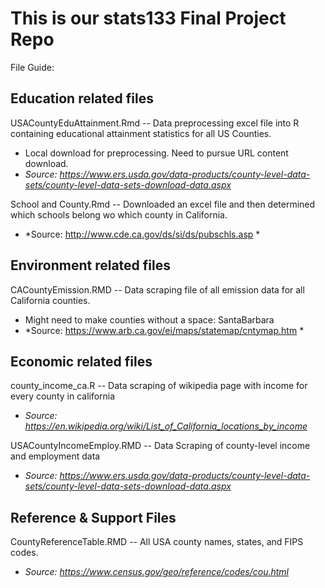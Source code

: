 # This is our stats133 Final Project Repo

File Guide:

## Education related files

USACountyEduAttainment.Rmd -- Data preprocessing excel file into R containing educational attainment statistics for all US Counties.
 * Local download for preprocessing. Need to pursue URL content download.
 * *Source: https://www.ers.usda.gov/data-products/county-level-data-sets/county-level-data-sets-download-data.aspx*

School and County.Rmd -- Downloaded an excel file and then determined which schools belong wo which county in California. 
 * *Source: http://www.cde.ca.gov/ds/si/ds/pubschls.asp *
 
## Environment related files

CACountyEmission.RMD -- Data scraping file of all emission data for all California counties.
  * Might need to make counties without a space: SantaBarbara
  * *Source: https://www.arb.ca.gov/ei/maps/statemap/cntymap.htm *

## Economic related files 

county_income_ca.R -- Data scraping of wikipedia page with income for every county in california
 * *Source: https://en.wikipedia.org/wiki/List_of_California_locations_by_income*

USACountyIncomeEmploy.RMD -- Data Scraping of county-level income and employment data
 * *Source: https://www.ers.usda.gov/data-products/county-level-data-sets/county-level-data-sets-download-data.aspx*

## Reference & Support Files

CountyReferenceTable.RMD -- All USA county names, states, and FIPS codes.
 * *Source: https://www.census.gov/geo/reference/codes/cou.html*

